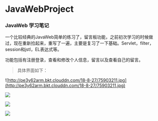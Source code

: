 # JavaWebProject

### JavaWeb 学习笔记
一个比较经典的JavaWeb简单的练习了，留言板功能，之前初次学习的时候做过，现在重新捡起来，重写了一遍，主要是复习了一下基础。Servlet，filter，session和jstl，EL表达式等。

功能包括有注册登录，查看和修改个人信息，留言以及查看自己的留言。

> 具体界面如下：

![http://pe3y62arm.bkt.clouddn.com/18-8-27/75903211.jpg](http://pe3y62arm.bkt.clouddn.com/18-8-27/75903211.jpg)

![](http://pe3y62arm.bkt.clouddn.com/18-8-27/50664905.jpg)

![](http://pe3y62arm.bkt.clouddn.com/18-8-27/17000425.jpg)

![](http://pe3y62arm.bkt.clouddn.com/18-8-27/47547992.jpg)

